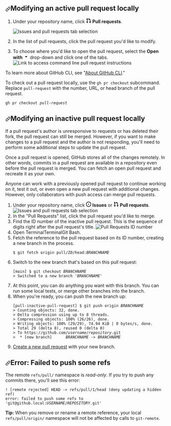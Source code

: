  </div>
<h2 id="modifying-an-active-pull-request-locally"><a aria-hidden="" tabindex="-1" class="doctocat-link" href="#modifying-an-active-pull-request-locally"><svg aria-hidden="" role="img" class="octicon-link" viewBox="0 0 16 16" width="16" height="16" fill="currentColor" style="display:inline-block;user-select:none;vertical-align:middle"><path fill-rule="evenodd" d="M7.775 3.275a.75.75 0 001.06 1.06l1.25-1.25a2 2 0 112.83 2.83l-2.5 2.5a2 2 0 01-2.83 0 .75.75 0 00-1.06 1.06 3.5 3.5 0 004.95 0l2.5-2.5a3.5 3.5 0 00-4.95-4.95l-1.25 1.25zm-4.69 9.64a2 2 0 010-2.83l2.5-2.5a2 2 0 012.83 0 .75.75 0 001.06-1.06 3.5 3.5 0 00-4.95 0l-2.5 2.5a3.5 3.5 0 004.95 4.95l1.25-1.25a.75.75 0 00-1.06-1.06l-1.25 1.25a2 2 0 01-2.83 0z"></path></svg></a>Modifying an active pull request locally</h2>
<div class="extended-markdown webui">
<ol>
<li>
<p>Under your repository name, click <svg version="1.1" width="16" height="16" viewBox="0 0 16 16" class="octicon octicon-git-pull-request" aria-label="The pull request icon" role="img"><path fill-rule="evenodd" d="M7.177 3.073L9.573.677A.25.25 0 0110 .854v4.792a.25.25 0 01-.427.177L7.177 3.427a.25.25 0 010-.354zM3.75 2.5a.75.75 0 100 1.5.75.75 0 000-1.5zm-2.25.75a2.25 2.25 0 113 2.122v5.256a2.251 2.251 0 11-1.5 0V5.372A2.25 2.25 0 011.5 3.25zM11 2.5h-1V4h1a1 1 0 011 1v5.628a2.251 2.251 0 101.5 0V5A2.5 2.5 0 0011 2.5zm1 10.25a.75.75 0 111.5 0 .75.75 0 01-1.5 0zM3.75 12a.75.75 0 100 1.5.75.75 0 000-1.5z"></path></svg> <strong>Pull requests</strong>.</p>
<p><span class="procedural-image-wrapper"><img src="/assets/cb-24580/images/help/repository/repo-tabs-pull-requests.png" alt="Issues and pull requests tab selection"></span></p>
</li>
<li>
<p>In the list of pull requests, click the pull request you'd like to modify.</p>
</li>
<li>
<p>To choose where you'd like to open the pull request, select the <strong>Open with <svg version="1.1" width="16" height="16" viewBox="0 0 16 16" class="octicon octicon-triangle-down" aria-label="The down triangle icon" role="img"><path d="M4.427 7.427l3.396 3.396a.25.25 0 00.354 0l3.396-3.396A.25.25 0 0011.396 7H4.604a.25.25 0 00-.177.427z"></path></svg></strong> drop-down and click one of the tabs.
<span class="procedural-image-wrapper"><img src="/assets/cb-9451/images/help/pull_requests/open-with-button.png" alt="Link to access command line pull request instructions"></span></p>
</li>
</ol>
</div>
<div class="extended-markdown cli">
<div class="extended-markdown note border rounded-1 mb-4 p-3 color-border-accent-emphasis color-bg-accent f5">
<p>To learn more about GitHub CLI, see "<a href="/en/github-cli/github-cli/about-github-cli">About GitHub CLI</a>."</p>
</div>
<p>To check out a pull request locally, use the <code>gh pr checkout</code> subcommand. Replace <code>pull-request</code> with the number, URL, or head branch of the pull request.</p>
<pre><code class="hljs language-shell">gh pr checkout <em>pull-request</em></code></pre>
</div>
<h2 id="modifying-an-inactive-pull-request-locally"><a aria-hidden="" tabindex="-1" class="doctocat-link" href="#modifying-an-inactive-pull-request-locally"><svg aria-hidden="" role="img" class="octicon-link" viewBox="0 0 16 16" width="16" height="16" fill="currentColor" style="display:inline-block;user-select:none;vertical-align:middle"><path fill-rule="evenodd" d="M7.775 3.275a.75.75 0 001.06 1.06l1.25-1.25a2 2 0 112.83 2.83l-2.5 2.5a2 2 0 01-2.83 0 .75.75 0 00-1.06 1.06 3.5 3.5 0 004.95 0l2.5-2.5a3.5 3.5 0 00-4.95-4.95l-1.25 1.25zm-4.69 9.64a2 2 0 010-2.83l2.5-2.5a2 2 0 012.83 0 .75.75 0 001.06-1.06 3.5 3.5 0 00-4.95 0l-2.5 2.5a3.5 3.5 0 004.95 4.95l1.25-1.25a.75.75 0 00-1.06-1.06l-1.25 1.25a2 2 0 01-2.83 0z"></path></svg></a>Modifying an inactive pull request locally</h2>
<p>If a pull request's author is unresponsive to requests or has deleted their fork, the pull request can still be merged. However, if you want to make changes to a pull request and the author is not responding, you'll need to perform some additional steps to update the pull request.</p>
<p>Once a pull request is opened, GitHub stores all of the changes remotely. In other words, commits in a pull request are available in a repository even before the pull request is merged. You can fetch an open pull request and recreate it as your own.</p>
<p>Anyone can work with a previously opened pull request to continue working on it, test it out, or even open a new pull request with additional changes. However, only collaborators with push access can merge pull requests.</p>
<ol>
<li>Under your repository name, click <svg version="1.1" width="16" height="16" viewBox="0 0 16 16" class="octicon octicon-issue-opened" aria-label="The issues icon" role="img"><path d="M8 9.5a1.5 1.5 0 100-3 1.5 1.5 0 000 3z"></path><path fill-rule="evenodd" d="M8 0a8 8 0 100 16A8 8 0 008 0zM1.5 8a6.5 6.5 0 1113 0 6.5 6.5 0 01-13 0z"></path></svg> <strong>Issues</strong> or <svg version="1.1" width="16" height="16" viewBox="0 0 16 16" class="octicon octicon-git-pull-request" aria-label="The pull request icon" role="img"><path fill-rule="evenodd" d="M7.177 3.073L9.573.677A.25.25 0 0110 .854v4.792a.25.25 0 01-.427.177L7.177 3.427a.25.25 0 010-.354zM3.75 2.5a.75.75 0 100 1.5.75.75 0 000-1.5zm-2.25.75a2.25 2.25 0 113 2.122v5.256a2.251 2.251 0 11-1.5 0V5.372A2.25 2.25 0 011.5 3.25zM11 2.5h-1V4h1a1 1 0 011 1v5.628a2.251 2.251 0 101.5 0V5A2.5 2.5 0 0011 2.5zm1 10.25a.75.75 0 111.5 0 .75.75 0 01-1.5 0zM3.75 12a.75.75 0 100 1.5.75.75 0 000-1.5z"></path></svg> <strong>Pull requests</strong>.
<span class="procedural-image-wrapper"><img src="/assets/cb-13785/images/help/repository/repo-settings-issues-pull-requests.png" alt="Issues and pull requests tab selection"></span></li>
<li>In the "Pull Requests" list, click the pull request you'd like to merge.</li>
<li>Find the ID number of the inactive pull request. This is the sequence of digits right after the pull request's title.
<span class="procedural-image-wrapper"><img src="/assets/cb-4458/images/help/pull_requests/pull_request_id_number.png" alt="Pull Requests ID number"></span></li>
<li>Open <span class="platform-mac">Terminal</span><span class="platform-linux">Terminal</span><span class="platform-windows">Git Bash</span>.</li>
<li>Fetch the reference to the pull request based on its ID number, creating a new branch in the process.
<pre><code class="hljs language-shell">$ git fetch origin pull/<em>ID</em>/head:<em>BRANCHNAME</em></code></pre>
</li>
<li>Switch to the new branch that's based on this pull request:
<pre><code class="hljs language-shell">[main] $ git checkout <em>BRANCHNAME</em>
> Switched to a new branch '<em>BRANCHNAME</em>'</code></pre>
</li>
<li>At this point, you can do anything you want with this branch. You can run some local tests, or merge other branches into the branch.</li>
<li>When you're ready, you can push the new branch up:
<pre><code class="hljs language-shell">[pull-inactive-pull-request] $ git push origin <em>BRANCHNAME</em>
> Counting objects: 32, done.
> Delta compression using up to 8 threads.
> Compressing objects: 100% (26/26), done.
> Writing objects: 100% (29/29), 74.94 KiB | 0 bytes/s, done.
> Total 29 (delta 8), reused 0 (delta 0)
> To https://github.com/<em>username</em>/<em>repository</em>.git
>  * [new branch]      <em>BRANCHNAME</em> -> <em>BRANCHNAME</em></code></pre>
</li>
<li><a href="/en/articles/creating-a-pull-request">Create a new pull request</a> with your new branch.</li>
</ol>
<h2 id="error-failed-to-push-some-refs"><a aria-hidden="" tabindex="-1" class="doctocat-link" href="#error-failed-to-push-some-refs"><svg aria-hidden="" role="img" class="octicon-link" viewBox="0 0 16 16" width="16" height="16" fill="currentColor" style="display:inline-block;user-select:none;vertical-align:middle"><path fill-rule="evenodd" d="M7.775 3.275a.75.75 0 001.06 1.06l1.25-1.25a2 2 0 112.83 2.83l-2.5 2.5a2 2 0 01-2.83 0 .75.75 0 00-1.06 1.06 3.5 3.5 0 004.95 0l2.5-2.5a3.5 3.5 0 00-4.95-4.95l-1.25 1.25zm-4.69 9.64a2 2 0 010-2.83l2.5-2.5a2 2 0 012.83 0 .75.75 0 001.06-1.06 3.5 3.5 0 00-4.95 0l-2.5 2.5a3.5 3.5 0 004.95 4.95l1.25-1.25a.75.75 0 00-1.06-1.06l-1.25 1.25a2 2 0 01-2.83 0z"></path></svg></a>Error: Failed to push some refs</h2>
<p>The remote <code>refs/pull/</code> namespace is <em>read-only</em>. If you try to push any commits there, you'll see this error:</p>
<pre><code class="hljs language-shell">! [remote rejected] HEAD -> refs/pull/1/head (deny updating a hidden ref)
error: failed to push some refs to 'git@github.local:<em>USERNAME</em>/<em>REPOSITORY</em>.git'</code></pre>
<div class="extended-markdown tip border rounded-1 mb-4 p-3 color-border-accent-emphasis color-bg-accent f5">
<p><strong>Tip:</strong> When you remove or rename a remote reference, your local <code>refs/pull/origin/</code> namespace will not be affected by calls to <code>git-remote</code>.</p>
</div></div></div></div></div></div></main><footer><section class="container-xl mt-lg-8 mt-6 px-3 px-md-6 no-print mx-auto"><div class="container-xl mx-auto py-6 py-lg-6 clearfix border-top border-color-secondary"><div class="col-12 col-lg-6 col-xl-3 mb-6 mb-xl-0 float-left pr-4"><form class="f5" data-testid="survey-form"><h2 class="f4 mb-3">
